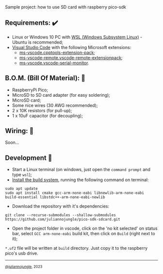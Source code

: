 Sample project: how to use SD card with raspberry pico-sdk

## Requirements: :heavy_check_mark:

- Linux or Windows 10 PC with [WSL (Windows Subsystem Linux)](https://learn.microsoft.com/pt-br/windows/wsl/install) - Ubuntu is recommended;
- [Visual Studio Code](https://code.visualstudio.com/download) with the following Microsoft extensions:
  - [ms-vscode.cpptools-extension-pack](https://marketplace.visualstudio.com/items?itemName=ms-vscode.cpptools-extension-pack);
  - [ms-vscode-remote.vscode-remote-extensionpack](https://marketplace.visualstudio.com/items?itemName=ms-vscode-remote.vscode-remote-extensionpack);
  - [ms-vscode.vscode-serial-monitor](https://marketplace.visualstudio.com/items?itemName=ms-vscode.vscode-serial-monitor).

## B.O.M. (Bill Of Material): :shopping_cart:

- RaspberryPi Pico;
- MicroSD to SD card adapter (for easy soldering);
- MicroSD card;
- Some nice wires (30 AWG recommended);
- 2 x 10K resistors (for pull-up);
- 1 x 10uF capacitor (for decoupling);

## Wiring: :electric_plug:

Soon...

## Development :space_invader:

- Start a Linux terminal (on windows, just open the `command prompt` and type `wsl`);
- [Install the build system](https://datasheets.raspberrypi.com/pico/getting-started-with-pico.pdf), running the following command on terminal:

```
sudo apt update
sudo apt install cmake gcc-arm-none-eabi libnewlib-arm-none-eabi build-essential libstdc++-arm-none-eabi-newlib
```

- Download the repository with it's dependencies:

```
git clone --recurse-submodules --shallow-submodules https://github.com/juliannojungle/pico-sdk-sdcard.git
```

- Open the project folder in vscode, click on the 'no kit selected' on status bar, select `GCC arm-none-eabi` build kit, then click on `Build` (right next to it);

`*.uf2` file will be written at `build` directory. Just copy it to the raspberry pico's usb drive.

---
<sup>[@juliannojungle](https://github.com/juliannojungle), 2023</sup>
